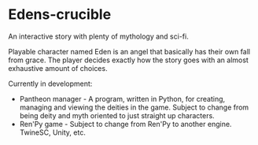 # Edens-crucible

An interactive story with plenty of mythology and sci-fi.
 
Playable character named Eden is an angel that basically has their own fall from grace. The player decides exactly how the story goes with an almost exhaustive amount of choices. 

Currently in development:

- Pantheon manager - A program, written in Python, for creating, managing and viewing the deities in the game. Subject to change from being deity and myth oriented to just straight up characters.
- Ren'Py game - Subject to change from Ren'Py to another engine. TwineSC, Unity, etc.
